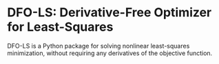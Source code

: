 # DFO-LS: Derivative-Free Optimizer for Least-Squares
DFO-LS is a Python package for solving nonlinear least-squares minimization, without requiring any derivatives of the objective function.
